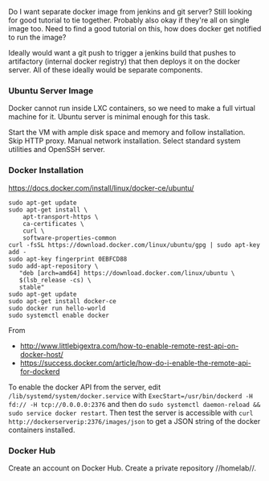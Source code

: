 Do I want separate docker image from jenkins and git server? Still looking for good tutorial to tie together. Probably also okay if they're all on single image too. Need to find a good tutorial on this, how does docker get notified to run the image? 

Ideally would want a git push to trigger a jenkins build that pushes to artifactory (internal docker registry) that then deploys it on the docker server. All of these ideally would be separate components. 

### Ubuntu Server Image 

Docker cannot run inside LXC containers, so we need to make a full virtual machine for it. Ubuntu server is minimal enough for this task.

Start the VM with ample disk space and memory and follow installation. Skip HTTP proxy. Manual network installation. Select standard system utilities and OpenSSH server.

### Docker Installation 

https://docs.docker.com/install/linux/docker-ce/ubuntu/

```
sudo apt-get update
sudo apt-get install \
    apt-transport-https \
    ca-certificates \
    curl \
    software-properties-common
curl -fsSL https://download.docker.com/linux/ubuntu/gpg | sudo apt-key add -
sudo apt-key fingerprint 0EBFCD88
sudo add-apt-repository \
   "deb [arch=amd64] https://download.docker.com/linux/ubuntu \
   $(lsb_release -cs) \
   stable"
sudo apt-get update
sudo apt-get install docker-ce
sudo docker run hello-world
sudo systemctl enable docker
```

From 
  - http://www.littlebigextra.com/how-to-enable-remote-rest-api-on-docker-host/
  - https://success.docker.com/article/how-do-i-enable-the-remote-api-for-dockerd

To enable the docker API from the server, edit `/lib/systemd/system/docker.service` with `ExecStart=/usr/bin/dockerd -H fd:// -H tcp://0.0.0.0:2376` and then do `sudo systemctl daemon-reload && sudo service docker restart`. Then test the server is accessible with `curl http://dockerserverip:2376/images/json` to get a JSON string of the docker containers installed. 


### Docker Hub 

Create an account on Docker Hub. Create a private repository //homelab//.